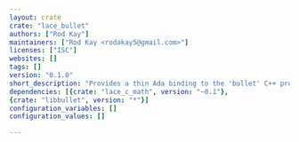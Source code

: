 ```yaml
---
layout: crate
crate: "lace_bullet"
authors: ["Rod Kay"]
maintainers: ["Rod Kay <rodakay5@gmail.com>"]
licenses: ["ISC"]
websites: []
tags: []
version: "0.1.0"
short_description: "Provides a thin Ada binding to the 'bullet' C++ project."
dependencies: [{crate: "lace_c_math", version: "~0.1"},
{crate: "libbullet", version: "*"}]
configuration_variables: []
configuration_values: []

---
```



